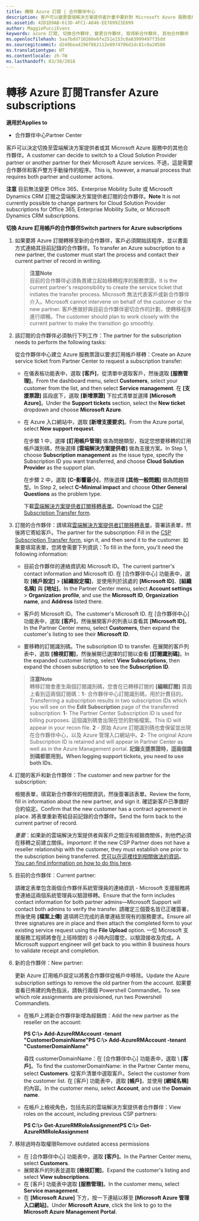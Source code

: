 ```yaml
---
title: 轉移 Azure 訂閱 | 合作夥伴中心
description: 客戶可以變更雲端解決方案提供者計畫中要針對 Microsoft Azure 服務使用的合作夥伴。 不過，這是需要合作夥伴和客戶雙方手動操作的程序。
ms.assetid: 42D1D9AB-613D-4FC1-A846-EE769923E699
author: MaggiePucciEvans
keywords: azure 訂閱, 切換合作夥伴, 變更合作夥伴, 取得新合作夥伴, 其他合作夥伴
ms.openlocfilehash: 5aa7bdd710268e6fe251e153c0a83999497f35dd
ms.sourcegitcommit: d249bea4296f862112e8974706d1dc81c0a20580
ms.translationtype: HT
ms.contentlocale: zh-TW
ms.lasthandoff: 03/30/2018
---
```

# <a name="transfer-azure-subscriptions"></a><span data-ttu-id="0f3b2-105">轉移 Azure 訂閱</span><span class="sxs-lookup"><span data-stu-id="0f3b2-105">Transfer Azure subscriptions</span></span> 

**<span data-ttu-id="0f3b2-106">適用於</span><span class="sxs-lookup"><span data-stu-id="0f3b2-106">Applies to</span></span>**

-  <span data-ttu-id="0f3b2-107">合作夥伴中心</span><span class="sxs-lookup"><span data-stu-id="0f3b2-107">Partner Center</span></span>

<span data-ttu-id="0f3b2-108">客戶可以決定切換至雲端解決方案提供者或其 Microsoft Azure 服務中的其他合作夥伴。</span><span class="sxs-lookup"><span data-stu-id="0f3b2-108">A customer can decide to switch to a Cloud Solution Provider partner or another partner for their Microsoft Azure services.</span></span> <span data-ttu-id="0f3b2-109">不過，這是需要合作夥伴和客戶雙方手動操作的程序。</span><span class="sxs-lookup"><span data-stu-id="0f3b2-109">This is, however, a manual process that requires both partner and customer actions.</span></span>

<span data-ttu-id="0f3b2-110">**注意** 目前無法變更 Office 365、Enterprise Mobility Suite 或 Microsoft Dynamics CRM 訂閱之雲端解決方案提供者訂閱的合作夥伴。</span><span class="sxs-lookup"><span data-stu-id="0f3b2-110">**Note**  It is not currently possible to change partners for Cloud Solution Provider subscriptions for Office 365, Enterprise Mobility Suite, or Microsoft Dynamics CRM subscriptions.</span></span>



**<span data-ttu-id="0f3b2-111">切換 Azure 訂用帳戶的合作夥伴</span><span class="sxs-lookup"><span data-stu-id="0f3b2-111">Switch partners for Azure subscriptions</span></span>**

1.  <span data-ttu-id="0f3b2-112">如果要將 Azure 訂閱轉移至新的合作夥伴，客戶必須開始該程序，並以書面方式連絡其目前記錄的合作夥伴。</span><span class="sxs-lookup"><span data-stu-id="0f3b2-112">To transfer an Azure subscription to a new partner, the customer must start the process and contact their current partner of record in writing.</span></span> 

    >**<span data-ttu-id="0f3b2-113">注意</span><span class="sxs-lookup"><span data-stu-id="0f3b2-113">Note</span></span>**<br> <span data-ttu-id="0f3b2-114">目前的合作夥伴必須負責建立起始移轉程序的服務票證。</span><span class="sxs-lookup"><span data-stu-id="0f3b2-114">It is the current partner's responsibility to create the service ticket that initiates the transfer process.</span></span> <span data-ttu-id="0f3b2-115">Microsoft 無法代表客戶或新合作夥伴介入。</span><span class="sxs-lookup"><span data-stu-id="0f3b2-115">Microsoft cannot intervene on behalf of the customer or the new partner.</span></span> <span data-ttu-id="0f3b2-116">客戶應做好與目前合作夥伴密切合作的計劃，使轉移程序進行順暢。</span><span class="sxs-lookup"><span data-stu-id="0f3b2-116">The customer should plan to work closely with the current partner to make the transition go smoothly.</span></span>

2.  <span data-ttu-id="0f3b2-117">該訂閱的合作夥伴必須執行下列工作：</span><span class="sxs-lookup"><span data-stu-id="0f3b2-117">The partner for the subscription needs to perform the following tasks:</span></span>

    <span data-ttu-id="0f3b2-118">從合作夥伴中心建立 Azure 服務票證以要求訂用帳戶移轉：</span><span class="sxs-lookup"><span data-stu-id="0f3b2-118">Create an Azure service ticket from Partner Center to request a subscription transfer:</span></span>

    -   <span data-ttu-id="0f3b2-119">在儀表板功能表中，選取 **\[客戶\]**，從清單中選取客戶，然後選取 **\[服務管理\]**。</span><span class="sxs-lookup"><span data-stu-id="0f3b2-119">From the dashboard menu, select **Customers**, select your customer from the list, and then select **Service management**.</span></span> <span data-ttu-id="0f3b2-120">在 **\[支援票證\]** 區段底下，選取 **\[新增票證\]** 下拉式清單並選擇 **\[Microsoft Azure\]**。</span><span class="sxs-lookup"><span data-stu-id="0f3b2-120">Under the **Support tickets** section, select the **New ticket** dropdown and choose **Microsoft Azure**.</span></span>

    -   <span data-ttu-id="0f3b2-121">在 Azure 入口網站中，選取 **\[新增支援要求\]**。</span><span class="sxs-lookup"><span data-stu-id="0f3b2-121">From the Azure portal, select **New support request**.</span></span>

        <span data-ttu-id="0f3b2-122">在步驟 1 中，選擇 **\[訂用帳戶管理\]** 做為問題類型，指定您想要移轉的訂用帳戶識別碼，然後選擇 **\[雲端解決方案提供者\]** 做為支援方案。</span><span class="sxs-lookup"><span data-stu-id="0f3b2-122">In Step 1, choose **Subscription management** as the issue type, specify the Subscription ID you want transferred, and choose **Cloud Solution Provider** as the support plan.</span></span>

        <span data-ttu-id="0f3b2-123">在步驟 2 中，選取 **\[C–影響最小\]**，然後選擇 **\[其他一般問題\]** 做為問題類型。</span><span class="sxs-lookup"><span data-stu-id="0f3b2-123">In Step 2, select **C–Minimal impact** and choose **Other General Questions** as the problem type.</span></span>

        <span data-ttu-id="0f3b2-124">下載[雲端解決方案提供者訂閱移轉表單](https://assets.windowsphone.com/5222c408-e546-4e01-b72a-2ec7d4c43d57/CSP_Subscription_Transfer_Form_Azure_InvariantCulture_Default.zip)。</span><span class="sxs-lookup"><span data-stu-id="0f3b2-124">Download the [CSP Subscription Transfer form](https://assets.windowsphone.com/5222c408-e546-4e01-b72a-2ec7d4c43d57/CSP_Subscription_Transfer_Form_Azure_InvariantCulture_Default.zip).</span></span>

3.  <span data-ttu-id="0f3b2-125">訂閱的合作夥伴：請填寫[雲端解決方案提供者訂閱移轉表單](https://assets.windowsphone.com/5222c408-e546-4e01-b72a-2ec7d4c43d57/CSP_Subscription_Transfer_Form_Azure_InvariantCulture_Default.zip)，簽署該表單，然後將它寄給客戶。</span><span class="sxs-lookup"><span data-stu-id="0f3b2-125">The partner for the subscription: Fill in the [CSP Subscription Transfer form](https://assets.windowsphone.com/5222c408-e546-4e01-b72a-2ec7d4c43d57/CSP_Subscription_Transfer_Form_Azure_InvariantCulture_Default.zip), sign it, and then send it to the customer.</span></span> <span data-ttu-id="0f3b2-126">如果要填寫表單，您將會需要下列資訊：</span><span class="sxs-lookup"><span data-stu-id="0f3b2-126">To fill in the form, you'll need the following information:</span></span>

    -   <span data-ttu-id="0f3b2-127">目前合作夥伴的連絡資訊和 Microsoft ID。</span><span class="sxs-lookup"><span data-stu-id="0f3b2-127">The current partner's contact information and Microsoft ID.</span></span> <span data-ttu-id="0f3b2-128">在 \[合作夥伴中心\] 功能表中，選取 **\[帳戶設定\]** &gt; **\[組織設定檔\]**，並使用列於該處的 **\[Microsoft ID\]**、**\[組織名稱\]** 與 **\[地址\]**。</span><span class="sxs-lookup"><span data-stu-id="0f3b2-128">In the Partner Center menu, select **Account settings** &gt; **Organization profile**, and use the **Microsoft ID**, **Organization name**, and **Address** listed there.</span></span>

    -   <span data-ttu-id="0f3b2-129">客戶的 Microsoft ID。</span><span class="sxs-lookup"><span data-stu-id="0f3b2-129">The customer's Microsoft ID.</span></span> <span data-ttu-id="0f3b2-130">在 \[合作夥伴中心\] 功能表中，選取 **\[客戶\]**，然後展開客戶的列表以查看其 **\[Microsoft ID\]**。</span><span class="sxs-lookup"><span data-stu-id="0f3b2-130">In the Partner Center menu, select **Customers**, then expand the customer's listing to see their **Microsoft ID**.</span></span>

    -   <span data-ttu-id="0f3b2-131">要移轉的訂閱識別碼。</span><span class="sxs-lookup"><span data-stu-id="0f3b2-131">The subscription ID to transfer.</span></span> <span data-ttu-id="0f3b2-132">在展開的客戶列表中，選取 **\[檢視訂閱\]**，然後展開已選擇的訂閱以查看 **\[訂閱識別碼\]**。</span><span class="sxs-lookup"><span data-stu-id="0f3b2-132">In the expanded customer listing, select **View Subscriptions**, then expand the chosen subscription to see the **Subscription ID**.</span></span>

    >**<span data-ttu-id="0f3b2-133">注意</span><span class="sxs-lookup"><span data-stu-id="0f3b2-133">Note</span></span>**<br> <span data-ttu-id="0f3b2-134">轉移訂閱會產生兩個訂閱識別碼，您會在已轉移訂閱的 **\[編輯訂閱\]** 頁面上看到這兩個訂閱碼：**1**- 合作夥伴中心訂閱識別碼，用於計費目的。</span><span class="sxs-lookup"><span data-stu-id="0f3b2-134">Transferring a subscription results in two subscription IDs which you will see on the **Edit Subscription** page of the transferred subscription: **1**- The Partner Center Subscription ID is used for billing purposes.</span></span> <span data-ttu-id="0f3b2-135">這個識別碼會出現在您的對帳檔案。</span><span class="sxs-lookup"><span data-stu-id="0f3b2-135">This ID will appear in your recon file.</span></span> 
    <span data-ttu-id="0f3b2-136">**2** - 原始 Azure 訂閱識別碼也會保留並出現在合作夥伴中心，以及 Azure 管理入口網站中。</span><span class="sxs-lookup"><span data-stu-id="0f3b2-136">**2**-  The original Azure Subscription ID is retained and will appear in Partner Center as well as in the Azure Management portal.</span></span> **<span data-ttu-id="0f3b2-137">記錄支援票證時，這兩個識別碼都要用到。</span><span class="sxs-lookup"><span data-stu-id="0f3b2-137">When logging support tickets, you need to use both IDs.</span></span>**

4.  <span data-ttu-id="0f3b2-138">訂閱的客戶和新合作夥伴：</span><span class="sxs-lookup"><span data-stu-id="0f3b2-138">The customer and new partner for the subscription:</span></span>

    <span data-ttu-id="0f3b2-139">檢閱表單，填寫新合作夥伴的相關資訊，然後簽署該表單。</span><span class="sxs-lookup"><span data-stu-id="0f3b2-139">Review the form, fill in information about the new partner, and sign it.</span></span> <span data-ttu-id="0f3b2-140">確認新客戶已準備好合約協定。</span><span class="sxs-lookup"><span data-stu-id="0f3b2-140">Confirm that the new customer has a contract agreement in place.</span></span> <span data-ttu-id="0f3b2-141">將表單重新寄給目前記錄的合作夥伴。</span><span class="sxs-lookup"><span data-stu-id="0f3b2-141">Send the form back to the current partner of record.</span></span>

    <span data-ttu-id="0f3b2-142">*重要*：如果新的雲端解決方案提供者與客戶之間沒有經銷商關係，則他們必須在移轉之前建立關係。</span><span class="sxs-lookup"><span data-stu-id="0f3b2-142">*Important*: If the new CSP Partner does not have a reseller relationship with the customer, they must establish one prior to the subscription being transferred.</span></span> <span data-ttu-id="0f3b2-143">[您可以在這裡找到相關做法的資訊](request-a-relationship-with-a-customer.md)。</span><span class="sxs-lookup"><span data-stu-id="0f3b2-143">[You can find information on how to do this here](request-a-relationship-with-a-customer.md).</span></span>

5.  <span data-ttu-id="0f3b2-144">目前的合作夥伴︰</span><span class="sxs-lookup"><span data-stu-id="0f3b2-144">Current partner:</span></span>

    <span data-ttu-id="0f3b2-145">請確定表單包含兩個合作夥伴系統管理員的連絡資訊 - Microsoft 支援服務將會連絡這兩個系統管理員以驗證移轉。</span><span class="sxs-lookup"><span data-stu-id="0f3b2-145">Ensure that the form includes contact information for both partner admins—Microsoft Support will contact both admins to verify the transfer.</span></span> <span data-ttu-id="0f3b2-146">請確定三個簽名皆已正確簽署，然後使用 **\[檔案上傳\]** 選項將已完成的表單連結至現有的服務要求。</span><span class="sxs-lookup"><span data-stu-id="0f3b2-146">Ensure all three signatures are in place and then attach the completed form to your existing service request using the **File Upload** option.</span></span> <span data-ttu-id="0f3b2-147">一位 Microsoft 支援服務工程師將會在上班時間的 8 小時內回覆您，以驗證接收及完成。</span><span class="sxs-lookup"><span data-stu-id="0f3b2-147">A Microsoft support engineer will get back to you within 8 business hours to validate receipt and completion.</span></span>

6.  <span data-ttu-id="0f3b2-148">新的合作夥伴：</span><span class="sxs-lookup"><span data-stu-id="0f3b2-148">New partner:</span></span>

    <span data-ttu-id="0f3b2-149">更新 Azure 訂用帳戶設定以將舊合作夥伴從帳戶中移除。</span><span class="sxs-lookup"><span data-stu-id="0f3b2-149">Update the Azure subscription settings to remove the old partner from the account.</span></span> <span data-ttu-id="0f3b2-150">如果要查看已佈建的角色指派，請執行兩個 Powershell Commandlet。</span><span class="sxs-lookup"><span data-stu-id="0f3b2-150">To see which role assignments are provisioned, run two Powershell Commandlets.</span></span>

    -   <span data-ttu-id="0f3b2-151">在帳戶上將新合作夥伴新增為經銷商：</span><span class="sxs-lookup"><span data-stu-id="0f3b2-151">Add the new partner as the reseller on the account:</span></span>

        **<span data-ttu-id="0f3b2-152">PS C:\\&gt; Add-AzureRMAccount -tenant "CustomerDomainName"</span><span class="sxs-lookup"><span data-stu-id="0f3b2-152">PS C:\\&gt; Add-AzureRMAccount -tenant "CustomerDomainName"</span></span>**

        <span data-ttu-id="0f3b2-153">尋找 customerDomainName：在 \[合作夥伴中心\] 功能表中，選取 \ **[客戶\]**。</span><span class="sxs-lookup"><span data-stu-id="0f3b2-153">To find the customerDomainName: in the Partner Center menu, select **Customers**.</span></span> <span data-ttu-id="0f3b2-154">從客戶清單中選取客戶。</span><span class="sxs-lookup"><span data-stu-id="0f3b2-154">Select the customer from the customer list.</span></span> <span data-ttu-id="0f3b2-155">在 \[客戶\] 功能表中，選取 **\[帳戶\]**，並使用 **\[網域名稱\]** 的內容。</span><span class="sxs-lookup"><span data-stu-id="0f3b2-155">In the customer menu, select **Account**, and use the **Domain name**.</span></span>

    -   <span data-ttu-id="0f3b2-156">在帳戶上檢視角色，包括先前的雲端解決方案提供者合作夥伴：</span><span class="sxs-lookup"><span data-stu-id="0f3b2-156">View roles on the account, including previous CSP partners:</span></span>

        **<span data-ttu-id="0f3b2-157">PS C:\\&gt; Get-AzureRMRoleAssignment</span><span class="sxs-lookup"><span data-stu-id="0f3b2-157">PS C:\\&gt; Get-AzureRMRoleAssignment</span></span>**

7. <span data-ttu-id="0f3b2-158">移除過時存取權限</span><span class="sxs-lookup"><span data-stu-id="0f3b2-158">Remove outdated access permissions</span></span>

    -  <span data-ttu-id="0f3b2-159">在 \[合作夥伴中心\] 功能表中，選取 **\[客戶\]**。</span><span class="sxs-lookup"><span data-stu-id="0f3b2-159">In the Partner Center menu, select **Customers**.</span></span> 
    -  <span data-ttu-id="0f3b2-160">展開客戶的列表並選取 **\[檢視訂閱\]**。</span><span class="sxs-lookup"><span data-stu-id="0f3b2-160">Expand the customer's listing and select **View subscriptions**.</span></span> 
    -  <span data-ttu-id="0f3b2-161">在 \[客戶\] 功能表中選取 **\[服務管理\]**。</span><span class="sxs-lookup"><span data-stu-id="0f3b2-161">In the customer menu, select **Service management**.</span></span> 
    -  <span data-ttu-id="0f3b2-162">在 **\[Microsoft Azure\]** 下方，按一下連結以移至 **\[Microsoft Azure 管理入口網站\]**。</span><span class="sxs-lookup"><span data-stu-id="0f3b2-162">Under **Microsoft Azure**, click the link to go to the **Microsoft Azure Management Portal**.</span></span>

 

 



